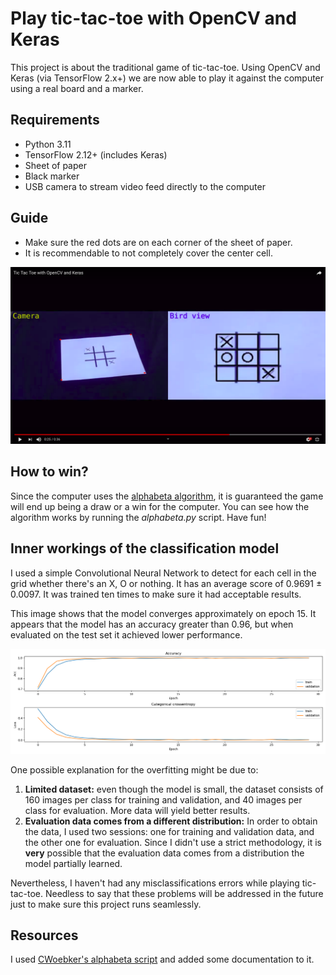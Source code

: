 # Play tic-tac-toe with OpenCV and Keras
This project is about the traditional game of tic-tac-toe. Using OpenCV and Keras (via TensorFlow 2.x+) we are now able to play it
against the computer using a real board and a marker.

## Requirements
- Python 3.11
- TensorFlow 2.12+ (includes Keras)
- Sheet of paper
- Black marker
- USB camera to stream video feed directly to the computer

## Guide
- Make sure the red dots are on each corner of the sheet of paper.
- It is recommendable to not completely cover the center cell.


[![Tic Tac Toe with OpenCV and Keras](data/thumbnail.png)](https://www.youtube.com/watch?v=u0T6KRTXdio "Tic Tac Toe with OpenCV and Keras")


## How to win?
Since the computer uses the [alphabeta algorithm](https://en.wikipedia.org/wiki/Alpha%E2%80%93beta_pruning), it is
guaranteed the game will end up being a draw or a win for the computer. You can see how the algorithm works by running
the *alphabeta.py* script. Have fun!

## Inner workings of the classification model

I used a simple Convolutional Neural Network to detect for each cell in the grid
whether there's an X, O or nothing. It has an average score of 0.9691 ± 0.0097.
It was trained ten times to make sure it had acceptable results.

This image shows that the model converges approximately on epoch 15. It appears
that the model has an accuracy greater than 0.96, but when evaluated on the test
set it achieved lower performance.


![Model Summary Statistics](data/summary.png)


One possible explanation for the overfitting might be due to:
1. **Limited dataset:** even though the model is small, the dataset consists
of 160 images per class for training and validation, and 40 images per class
for evaluation. More data will yield better results.
2. **Evaluation data comes from a different distribution:** In order to obtain
the data, I used two sessions: one for training and validation data, and the
other one for evaluation. Since I didn't use a strict methodology, it is
**very** possible that the evaluation data  comes from a distribution the model
partially learned.


Nevertheless, I haven't had any misclassifications errors while playing
tic-tac-toe. Needless to say that these problems will be addressed in the
future just to make sure this project runs seamlessly.

## Resources
I used [CWoebker's alphabeta script](https://cwoebker.com/posts/tic-tac-toe) and added some documentation to it.
